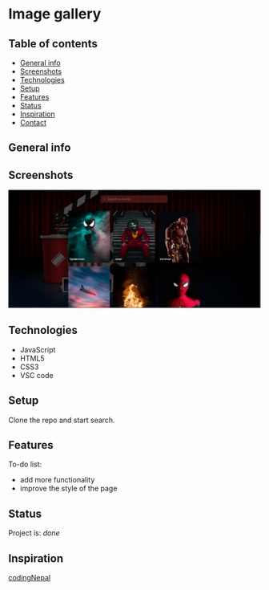 # Image gallery

>

## Table of contents

-   [General info](#general-info)
-   [Screenshots](#screenshots)
-   [Technologies](#technologies)
-   [Setup](#setup)
-   [Features](#features)
-   [Status](#status)
-   [Inspiration](#inspiration)
-   [Contact](#contact)

## General info

## Screenshots

![screen](./assets/screen.png)

## Technologies

-   JavaScript
-   HTML5
-   CSS3
-   VSC code

## Setup

Clone the repo and start search.

## Features

To-do list:

- add more functionality
- improve the style of the page

## Status

Project is: _done_

## Inspiration

[codingNepal](https://www.codingnepalweb.com/image-gallery-search-box-html-css-javascript/)
